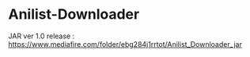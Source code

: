 # Anilist-Downloader

JAR ver 1.0 release :
https://www.mediafire.com/folder/ebg284j1rrtot/Anilist_Downloader_jar
